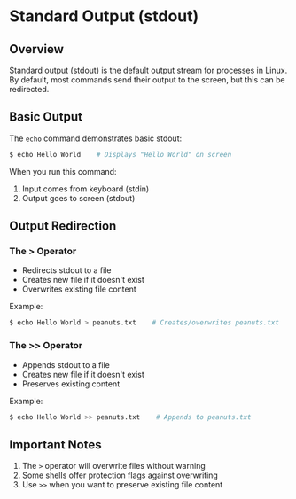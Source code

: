 # Standard Output (stdout)

## Overview
Standard output (stdout) is the default output stream for processes in Linux. By default, most commands send their output to the screen, but this can be redirected.

## Basic Output
The `echo` command demonstrates basic stdout:
```bash
$ echo Hello World    # Displays "Hello World" on screen
```

When you run this command:
1. Input comes from keyboard (stdin)
2. Output goes to screen (stdout)

## Output Redirection
### The > Operator
- Redirects stdout to a file
- Creates new file if it doesn't exist
- Overwrites existing file content

Example:
```bash
$ echo Hello World > peanuts.txt    # Creates/overwrites peanuts.txt
```

### The >> Operator
- Appends stdout to a file
- Creates new file if it doesn't exist
- Preserves existing content

Example:
```bash
$ echo Hello World >> peanuts.txt    # Appends to peanuts.txt
```

## Important Notes
1. The `>` operator will overwrite files without warning
2. Some shells offer protection flags against overwriting
3. Use `>>` when you want to preserve existing file content
